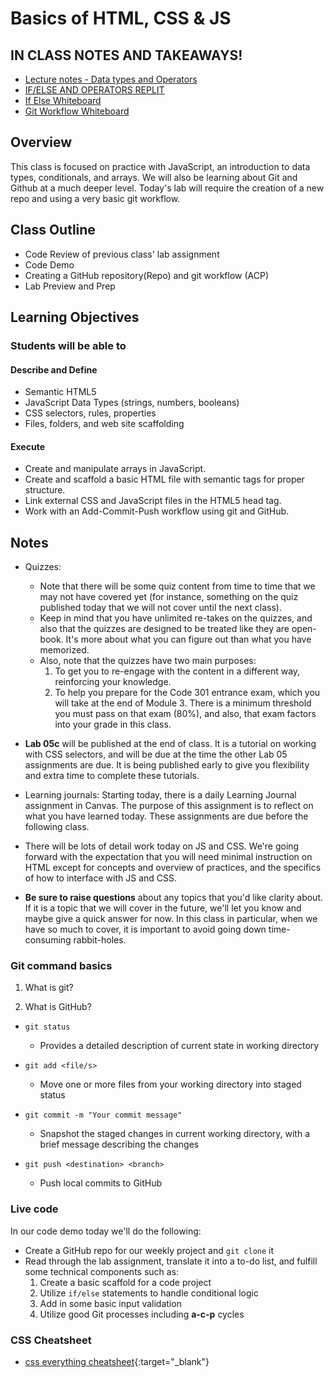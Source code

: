 # Basics of HTML, CSS & JS

## IN CLASS NOTES AND TAKEAWAYS!

- [Lecture notes - Data types and Operators](lecture-notes.md)
- [IF/ELSE AND OPERATORS REPLIT](https://replit.com/@arpatterson31/Class201d86-IFELSE#index.js)
- [If Else Whiteboard](inclass-whiteboards/if-else-logic-wb.png)
- [Git Workflow Whiteboard](inclass-whiteboards/git-vs-github.png)

## Overview

This class is focused on practice with JavaScript, an introduction to data types, conditionals, and arrays. We will also be learning about Git and Github at a much deeper level. Today's lab will require the creation of a new repo and using a very basic git workflow.

## Class Outline

- Code Review of previous class' lab assignment
- Code Demo
- Creating a GitHub repository(Repo) and git workflow (ACP)
- Lab Preview and Prep

## Learning Objectives

### Students will be able to

#### Describe and Define

- Semantic HTML5
- JavaScript Data Types (strings, numbers, booleans)
- CSS selectors, rules, properties
- Files, folders, and web site scaffolding

#### Execute

- Create and manipulate arrays in JavaScript.
- Create and scaffold a basic HTML file with semantic tags for proper structure.
- Link external CSS and JavaScript files in the HTML5 head tag.
- Work with an Add-Commit-Push workflow using git and GitHub.

## Notes

- Quizzes:
  - Note that there will be some quiz content from time to time that we may not have covered yet (for instance, something on the quiz published today that we will not cover until the next class).
  - Keep in mind that you have unlimited re-takes on the quizzes, and also that the quizzes are designed to be treated like they are open-book. It's more about what you can figure out than what you have memorized.
  - Also, note that the quizzes have two main purposes:
      1. To get you to re-engage with the content in a different way, reinforcing your knowledge.
      1. To help you prepare for the Code 301 entrance exam, which you will take at the end of Module 3. There is a minimum threshold you must pass on that exam (80%), and also, that exam factors into your grade in this class.

- **Lab 05c** will be published at the end of class. It is a tutorial on working with CSS selectors, and will be due at the time the other Lab 05 assignments are due. It is being published early to give you flexibility and extra time to complete these tutorials.

- Learning journals: Starting today, there is a daily Learning Journal assignment in Canvas. The purpose of this assignment is to reflect on what you have learned today. These assignments are due before the following class.

- There will be lots of detail work today on JS and CSS. We're going forward with the expectation that you will need minimal instruction on HTML except for concepts and overview of practices, and the specifics of how to interface with JS and CSS.

- **Be sure to raise questions** about any topics that you'd like clarity about. If it is a topic that we will cover in the future, we'll let you know and maybe give a quick answer for now. In this class in particular, when we have so much to cover, it is important to avoid going down time-consuming rabbit-holes.

### Git command basics

1. What is git?

1. What is GitHub?

- `git status`
  - Provides a detailed description of current state in working directory

- `git add <file/s>`
  - Move one or more files from your working directory into staged status

- `git commit -m "Your commit message"`
  - Snapshot the staged changes in current working directory, with a brief message describing the changes

- `git push <destination> <branch>`
  - Push local commits to GitHub

### Live code

In our code demo today we'll do the following:

- Create a GitHub repo for our weekly project and `git clone` it
- Read through the lab assignment, translate it into a to-do list, and fulfill some technical components such as:
  1. Create a basic scaffold for a code project
  1. Utilize `if/else` statements to handle conditional logic
  1. Add in some basic input validation
  1. Utilize good Git processes including **a-c-p** cycles

### CSS Cheatsheet

- [css everything cheatsheet](https://overapi.com/css){:target="_blank"}

